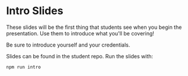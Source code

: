 # Intro Slides

These slides will be the first thing that students see when you begin the presentation. Use them to introduce what you'll be covering!

<Info>
Be sure to introduce yourself and your credentials. 
</Info>

Slides can be found in the student repo. Run the slides with:

```python
npm run intro
```

